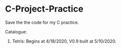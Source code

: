 # C-Project-Practice

Save the the code for my C practice.

Catalogue:
1. Tetris: Begins at 4/18/2020, V0.9 built at 5/10/2020.

